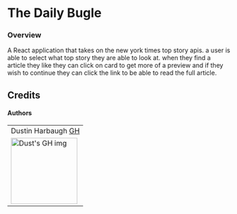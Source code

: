 # The Daily Bugle


### Overview
A React application that takes on the new york times top story apis. a user is able to select what top story they are able to look at. when they find a article they like they can click on card to get more of a preview and if they wish to continue they can click the link to be able to read the full article. 


## Credits
#### Authors
<table>
  <tr>
    <td> Dustin Harbaugh <a href="https://github.com/Thee-Dust">GH</td>
  </tr> 
  <td>
    <img src="https://avatars.githubusercontent.com/u/75390410?v=4" alt="Dust's GH img"
  width="150" height="auto" />
  </td>

</table>
